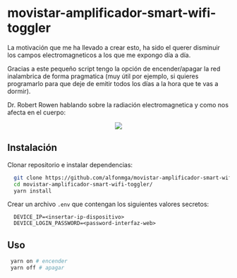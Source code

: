 movistar-amplificador-smart-wifi-toggler
========================================
La motivación que me ha llevado a crear esto, ha sido el querer disminuir los campos electromagneticos a los que me expongo día a día.

Gracias a este pequeño script tengo la opción de encender/apagar la red inalambrica de forma pragmatica (muy útil por ejemplo, si quieres programarlo
para que deje de emitir todos los días a la hora que te vas a dormir).

Dr. Robert Rowen hablando sobre la radiación electromagnetica y como nos afecta en el cuerpo:
<p align="center">
  <a href="https://youtube.com/watch?v=n_yMw7Ax0eM" target="_blank">
    <img src="http://img.youtube.com/vi/n_yMw7Ax0eM/0.jpg"/>
  </a>
</p>

Instalación
-----------
Clonar repositorio e instalar dependencias:
```sh
  git clone https://github.com/alfonmga/movistar-amplificador-smart-wifi-toggler
  cd movistar-amplificador-smart-wifi-toggler/
  yarn install
```
 
Crear un archivo `.env` que contengan los siguientes valores secretos:
```dosini
  DEVICE_IP=<insertar-ip-dispositivo>
  DEVICE_LOGIN_PASSWORD=<password-interfaz-web>
```

Uso
---
```sh
 yarn on # encender
 yarn off # apagar
```
